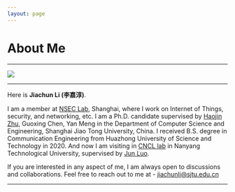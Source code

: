 ```yaml
---
layout: page
---
```


# About Me

---

<img src="https://jiachunli98.github.io/jiachun.jpg" class="floatpic">

---

Here is **Jiachun Li (李嘉淳)**.<br>

I am a member at [NSEC Lab](https://nsec.sjtu.edu.cn/), Shanghai, where I work on Internet of Things, security, and networking, etc. I am a Ph.D. candidate supervised by [Haojin Zhu](https://nsec.sjtu.edu.cn/~hjzhu/), Guoxing Chen, Yan Meng in the Department of Computer Science and Engineering, Shanghai Jiao Tong University, China. I received B.S. degree in Communication Engineering from Huazhong University of Science and Technology in 2020. And now I am visiting in [CNCL lab](https://www.ntu.edu.sg/cncl) in Nanyang Technological University, supervised by [Jun Luo](https://personal.ntu.edu.sg/junluo/).

If you are interested in any aspect of me, I am always open to discussions and collaborations. Feel free to reach out to me at - jiachunli@sjtu.edu.cn

---
